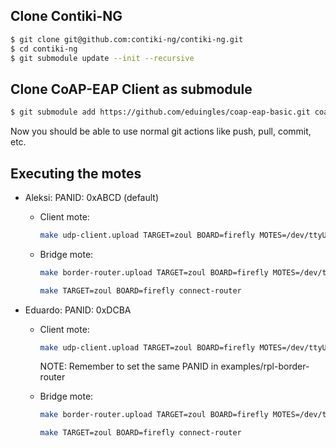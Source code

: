 

## Clone Contiki-NG

```bash
$ git clone git@github.com:contiki-ng/contiki-ng.git
$ cd contiki-ng
$ git submodule update --init --recursive
```

## Clone CoAP-EAP Client as submodule

```bash
$ git submodule add https://github.com/eduingles/coap-eap-basic.git coap-eap-basic
```

Now you should be able to use normal git actions like push, pull, commit, etc.

## Executing the motes
 - Aleksi:  PANID: 0xABCD (default)
    - Client mote:
        ```bash
        make udp-client.upload TARGET=zoul BOARD=firefly MOTES=/dev/ttyUSB1 login
        ```

    - Bridge mote:
        
        ```bash
        make border-router.upload TARGET=zoul BOARD=firefly MOTES=/dev/ttyUSB0
        ```

        ```bash
        make TARGET=zoul BOARD=firefly connect-router
        ```

 - Eduardo: PANID: 0xDCBA
    - Client mote:
        ```bash
        make udp-client.upload TARGET=zoul BOARD=firefly MOTES=/dev/ttyUSB1 MAKE_ALTERNATIVE_PANID=1 login
        ```
        NOTE: Remember to set the same PANID in examples/rpl-border-router

    - Bridge mote:
        
        ```bash
        make border-router.upload TARGET=zoul BOARD=firefly MOTES=/dev/ttyUSB0
        ```

        ```bash
        make TARGET=zoul BOARD=firefly connect-router
        ```




